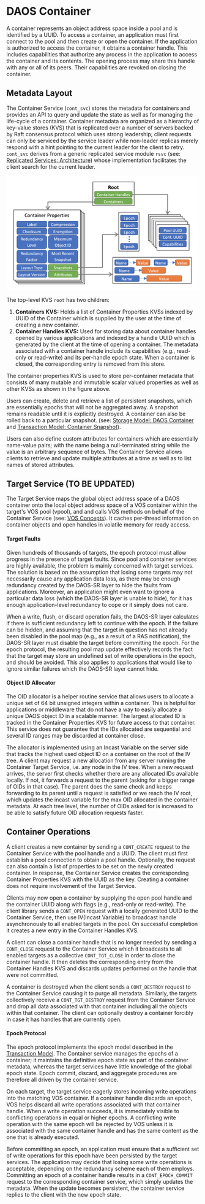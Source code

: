 # DAOS Container

A container represents an object address space inside a pool and is identified by a UUID. To access a container, an application must first connect to the pool and then create or open the container. If the application is authorized to access the container, it obtains a container handle. This includes capabilities that authorize any process in the application to access the container and its contents. The opening process may share this handle with any or all of its peers. Their capabilities are revoked on closing the container.

<a id="8.1"></a>
## Metadata Layout

The Container Service (`cont_svc`) stores the metadata for containers and provides an API to query and update the state as well as for managing the life-cycle of a container. Container metadata are organized as a hierarchy of key-value stores (KVS) that is replicated over a number of servers backed by Raft consensus protocol which uses strong leadership; client requests can only be serviced by the service leader while non-leader replicas merely respond with a hint pointing to the current leader for the client to retry. `cont_svc` derives from a generic replicated service module `rsvc` (see: <a href="/src/rsvc/README.md#architecture">Replicated Services: Architecture</a>) whose implementation facilitates the client search for the current leader.

![Container Service Layout](/docs/graph/Fig_070.png "Container Service Layout")

The top-level KVS `root` has two children:

1. **Containers KVS:** Holds a list of Container Properties KVSs indexed by UUID of the Container which is supplied by the user at the time of creating a new container.
2. **Container Handles KVS:** Used for storing data about container handles opened by various applications and indexed by a handle UUID which is generated by the client at the time of opening a container. The metadata associated with a container handle include its capabilities (e.g., read-only or read-write) and its per-handle epoch state. When a container is closed, the corresponding entry is removed from this store.

The container properties KVS is used to store per-container metadata that consists of many mutable and immutable scalar valued properties as well as other KVSs as shown in the figure above.

Users can create, delete and retrieve a list of persistent snapshots, which are essentially epochs that will not be aggregated away. A snapshot remains readable until it is explicitly destroyed. A container can also be rolled back to a particular snapshot. (see: <a href="/docs/overview/storage.md#daos-container">Storage Model: DAOS Container</a> and <a href="/docs/overview/transaction.md#container-snapshot">Transaction Model: Container Snapshot</a>).

Users can also define custom attributes for containers which are essentially name-value pairs; with the name being a null-terminated string while the value is an arbitrary sequence of bytes. The Container Service allows clients to retrieve and update multiple attributes at a time as well as to list names of stored attributes.

<a id="8.2"></a>

## Target Service (TO BE UPDATED)

The Target Service maps the global object address space of a DAOS container onto the local object address space of a VOS container within the target's VOS pool (vpool), and and calls VOS methods on behalf of the Container Service (see: <a href="/src/vos/README.md#71">VOS Concepts</a>). It caches per-thread information on container objects and open handles in volatile memory for ready access.

<a id="8.2.1"></a>

#### Target Faults

Given hundreds of thousands of targets, the epoch protocol must allow progress in the presence of target faults. Since pool and container services are highly available, the problem is mainly concerned with target services. The solution is based on the assumption that losing some targets may not necessarily cause any application data loss, as there may be enough redundancy created by the DAOS-SR layer to hide the faults from applications. Moreover, an application might even want to ignore a particular data loss (which the DAOS-SR layer is unable to hide), for it has enough application-level redundancy to cope or it simply does not care.

When a write, flush, or discard operation fails, the DAOS-SR layer calculates if there is sufficient redundancy left to continue with the epoch. If the failure can be hidden, and assuming that the target in question has not already been disabled in the pool map (e.g., as a result of a RAS notification), the DAOS-SR layer must disable the target before committing the epoch. For the epoch protocol, the resulting pool map update effectively records the fact that the target may store an undefined set of write operations in the epoch, and should be avoided. This also applies to applications that would like to ignore similar failures which the DAOS-SR layer cannot hide.

<a id="8.2.2"></a>

#### Object ID Allocator

The OID allocator is a helper routine service that allows users to allocate a unique set of 64 bit unsigned integers within a container. This is helpful for applications or middleware that do not have a way to easily allocate a unique DAOS object ID in a scalable manner. The largest allocated ID is tracked in the Container Properties KVS for future access to that container. This service does not guarantee that the IDs allocated are sequential and several ID ranges may be discarded at container close.

The allocator is implemented using an Incast Variable on the server side that tracks the highest used object ID on a container on the root of the IV tree. A client may request a new allocation from any server running the Container Target Service, i.e. any node in the IV tree. When a new request arrives, the server first checks whether there are any allocated IDs available locally. If not, it forwards a request to the parent (asking for a bigger range of OIDs in that case). The parent does the same check and keeps forwarding to its parent until a request is satisfied or we reach the IV root, which updates the incast variable for the max OID allocated in the container metadata. At each tree level, the number of OIDs asked for is increased to be able to satisfy future OID allocation requests faster.

<a id="8.3"></a>

## Container Operations

A client creates a new container by sending a `CONT_CREATE` request to the Container Service with the pool handle and a UUID. The client must first establish a pool connection to obtain a pool handle. Optionally, the request can also contain a list of properties to be set on the newly created container. In response, the Container Service creates the corresponding Container Properties KVS with the UUID as the key. Creating a container does not require involvement of the Target Service.

Clients may now open a container by supplying the open pool handle and the container UUID along with flags (e.g., read-only or read-write). The client library sends a `CONT_OPEN` request with a locally generated UUID to the Container Service, then use IV(Incast Variable) to broadcast handle asynchronously to all enabled targets in the pool. On successful completion it creates a new entry in the Container Handles KVS.

A client can close a container handle that is no longer needed by sending a `CONT_CLOSE` request to the Container Service which it broadcasts to all enabled targets as a collective `CONT_TGT_CLOSE` in order to close the container handle. It then deletes the corresponding entry from the Container Handles KVS and discards updates performed on the handle that were not committed.

A container is destroyed when the client sends a `CONT_DESTROY` request to the Container Service causing it to purge all metadata. Similarly, the targets collectively receive a `CONT_TGT_DESTROY` request from the Container Service and drop all data associated with that container including all the objects within that container. The client can optionally  destroy a container forcibly in case it has handles that are currently open.

<a id="8.3.1"></a>

#### Epoch Protocol

The epoch protocol implements the epoch model described in the <a href="/docs/overview/transaction.md">Transaction Model</a>. The Container service manages the epochs of a container; it maintains the definitive epoch state as part of the container metadata, whereas the target services have little knowledge of the global epoch state. Epoch commit, discard, and aggregate procedures are therefore all driven by the container service.

On each target, the target service eagerly stores incoming write operations into the matching VOS container. If a container handle discards an epoch, VOS helps discard all write operations associated with that container handle. When a write operation succeeds, it is immediately visible to conflicting operations in equal or higher epochs. A conflicting write operation with the same epoch will be rejected by VOS unless it is associated with the same container handle and has the same content as the one that is already executed.

Before committing an epoch, an application must ensure that a sufficient set of write operations for this epoch have been persisted by the target services. The application may decide that losing some write operations is acceptable, depending on the redundancy scheme each of them employs. Committing an epoch of a container handle results in a `CONT_EPOCH_COMMIT` request to the corresponding container service, which simply updates the metadata. When the update becomes persistent, the container service replies to the client with the new epoch state.
